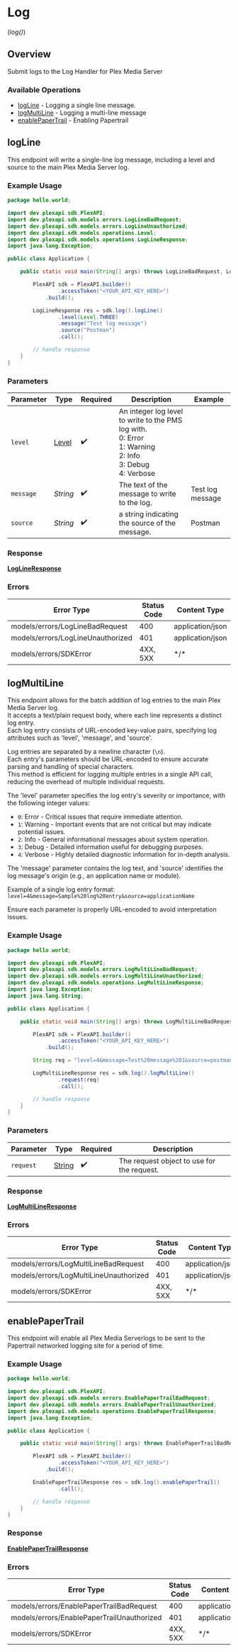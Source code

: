 # Log
(*log()*)

## Overview

Submit logs to the Log Handler for Plex Media Server


### Available Operations

* [logLine](#logline) - Logging a single line message.
* [logMultiLine](#logmultiline) - Logging a multi-line message
* [enablePaperTrail](#enablepapertrail) - Enabling Papertrail

## logLine

This endpoint will write a single-line log message, including a level and source to the main Plex Media Server log.


### Example Usage

```java
package hello.world;

import dev.plexapi.sdk.PlexAPI;
import dev.plexapi.sdk.models.errors.LogLineBadRequest;
import dev.plexapi.sdk.models.errors.LogLineUnauthorized;
import dev.plexapi.sdk.models.operations.Level;
import dev.plexapi.sdk.models.operations.LogLineResponse;
import java.lang.Exception;

public class Application {

    public static void main(String[] args) throws LogLineBadRequest, LogLineUnauthorized, Exception {

        PlexAPI sdk = PlexAPI.builder()
                .accessToken("<YOUR_API_KEY_HERE>")
            .build();

        LogLineResponse res = sdk.log().logLine()
                .level(Level.THREE)
                .message("Test log message")
                .source("Postman")
                .call();

        // handle response
    }
}
```

### Parameters

| Parameter                                                                                                     | Type                                                                                                          | Required                                                                                                      | Description                                                                                                   | Example                                                                                                       |
| ------------------------------------------------------------------------------------------------------------- | ------------------------------------------------------------------------------------------------------------- | ------------------------------------------------------------------------------------------------------------- | ------------------------------------------------------------------------------------------------------------- | ------------------------------------------------------------------------------------------------------------- |
| `level`                                                                                                       | [Level](../../models/operations/Level.md)                                                                     | :heavy_check_mark:                                                                                            | An integer log level to write to the PMS log with.  <br/>0: Error  <br/>1: Warning  <br/>2: Info  <br/>3: Debug  <br/>4: Verbose<br/> |                                                                                                               |
| `message`                                                                                                     | *String*                                                                                                      | :heavy_check_mark:                                                                                            | The text of the message to write to the log.                                                                  | Test log message                                                                                              |
| `source`                                                                                                      | *String*                                                                                                      | :heavy_check_mark:                                                                                            | a string indicating the source of the message.                                                                | Postman                                                                                                       |

### Response

**[LogLineResponse](../../models/operations/LogLineResponse.md)**

### Errors

| Error Type                        | Status Code                       | Content Type                      |
| --------------------------------- | --------------------------------- | --------------------------------- |
| models/errors/LogLineBadRequest   | 400                               | application/json                  |
| models/errors/LogLineUnauthorized | 401                               | application/json                  |
| models/errors/SDKError            | 4XX, 5XX                          | \*/\*                             |

## logMultiLine

This endpoint allows for the batch addition of log entries to the main Plex Media Server log.  
It accepts a text/plain request body, where each line represents a distinct log entry.  
Each log entry consists of URL-encoded key-value pairs, specifying log attributes such as 'level', 'message', and 'source'.  

Log entries are separated by a newline character (`\n`).  
Each entry's parameters should be URL-encoded to ensure accurate parsing and handling of special characters.  
This method is efficient for logging multiple entries in a single API call, reducing the overhead of multiple individual requests.  

The 'level' parameter specifies the log entry's severity or importance, with the following integer values:
- `0`: Error - Critical issues that require immediate attention.
- `1`: Warning - Important events that are not critical but may indicate potential issues.
- `2`: Info - General informational messages about system operation.
- `3`: Debug - Detailed information useful for debugging purposes.
- `4`: Verbose - Highly detailed diagnostic information for in-depth analysis.

The 'message' parameter contains the log text, and 'source' identifies the log message's origin (e.g., an application name or module).

Example of a single log entry format:
`level=4&message=Sample%20log%20entry&source=applicationName`

Ensure each parameter is properly URL-encoded to avoid interpretation issues.


### Example Usage

```java
package hello.world;

import dev.plexapi.sdk.PlexAPI;
import dev.plexapi.sdk.models.errors.LogMultiLineBadRequest;
import dev.plexapi.sdk.models.errors.LogMultiLineUnauthorized;
import dev.plexapi.sdk.models.operations.LogMultiLineResponse;
import java.lang.Exception;
import java.lang.String;

public class Application {

    public static void main(String[] args) throws LogMultiLineBadRequest, LogMultiLineUnauthorized, Exception {

        PlexAPI sdk = PlexAPI.builder()
                .accessToken("<YOUR_API_KEY_HERE>")
            .build();

        String req = "level=4&message=Test%20message%201&source=postman\nlevel=3&message=Test%20message%202&source=postman\nlevel=1&message=Test%20message%203&source=postman";

        LogMultiLineResponse res = sdk.log().logMultiLine()
                .request(req)
                .call();

        // handle response
    }
}
```

### Parameters

| Parameter                                  | Type                                       | Required                                   | Description                                |
| ------------------------------------------ | ------------------------------------------ | ------------------------------------------ | ------------------------------------------ |
| `request`                                  | [String](../../models//.md)                | :heavy_check_mark:                         | The request object to use for the request. |

### Response

**[LogMultiLineResponse](../../models/operations/LogMultiLineResponse.md)**

### Errors

| Error Type                             | Status Code                            | Content Type                           |
| -------------------------------------- | -------------------------------------- | -------------------------------------- |
| models/errors/LogMultiLineBadRequest   | 400                                    | application/json                       |
| models/errors/LogMultiLineUnauthorized | 401                                    | application/json                       |
| models/errors/SDKError                 | 4XX, 5XX                               | \*/\*                                  |

## enablePaperTrail

This endpoint will enable all Plex Media Serverlogs to be sent to the Papertrail networked logging site for a period of time.


### Example Usage

```java
package hello.world;

import dev.plexapi.sdk.PlexAPI;
import dev.plexapi.sdk.models.errors.EnablePaperTrailBadRequest;
import dev.plexapi.sdk.models.errors.EnablePaperTrailUnauthorized;
import dev.plexapi.sdk.models.operations.EnablePaperTrailResponse;
import java.lang.Exception;

public class Application {

    public static void main(String[] args) throws EnablePaperTrailBadRequest, EnablePaperTrailUnauthorized, Exception {

        PlexAPI sdk = PlexAPI.builder()
                .accessToken("<YOUR_API_KEY_HERE>")
            .build();

        EnablePaperTrailResponse res = sdk.log().enablePaperTrail()
                .call();

        // handle response
    }
}
```

### Response

**[EnablePaperTrailResponse](../../models/operations/EnablePaperTrailResponse.md)**

### Errors

| Error Type                                 | Status Code                                | Content Type                               |
| ------------------------------------------ | ------------------------------------------ | ------------------------------------------ |
| models/errors/EnablePaperTrailBadRequest   | 400                                        | application/json                           |
| models/errors/EnablePaperTrailUnauthorized | 401                                        | application/json                           |
| models/errors/SDKError                     | 4XX, 5XX                                   | \*/\*                                      |